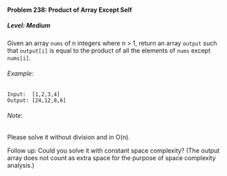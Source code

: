#### Problem 238: Product of Array Except Self

##### Level: Medium

Given an array ```nums``` of n integers where n > 1,  return an array ```output``` such that ```output[i]``` is equal to the product of all the elements of ```nums``` except ```nums[i]```.

###### Example:
```
Input:  [1,2,3,4]
Output: [24,12,8,6]
```
###### Note:
Please solve it without division and in O(n).

Follow up:
Could you solve it with constant space complexity? (The output array does not count as extra space for the purpose of space complexity analysis.)
